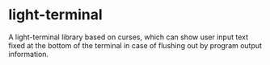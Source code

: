 # light-terminal
A light-terminal library based on curses, which can show user input text fixed at the bottom of the terminal in case of flushing out by program output information.
